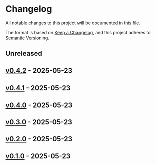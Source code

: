 # Changelog

All notable changes to this project will be documented in this file.

The format is based on [Keep a Changelog](https://keepachangelog.com/en/1.0.0/),
and this project adheres to [Semantic Versioning](https://semver.org/spec/v2.0.0.html).

## Unreleased

## [v0.4.2](https://github.com/TheCuddlyBear/ChildesPython/releases/tag/v0.4.2) - 2025-05-23

## [v0.4.1](https://github.com/TheCuddlyBear/ChildesPython/releases/tag/v0.4.1) - 2025-05-23

## [v0.4.0](https://github.com/TheCuddlyBear/ChildesPython/releases/tag/v0.4.0) - 2025-05-23

## [v0.3.0](https://github.com/TheCuddlyBear/ChildesPython/releases/tag/v0.3.0) - 2025-05-23

## [v0.2.0](https://github.com/TheCuddlyBear/ChildesPython/releases/tag/v0.2.0) - 2025-05-23

## [v0.1.0](https://github.com/TheCuddlyBear/ChildesPython/releases/tag/v0.1.0) - 2025-05-23
